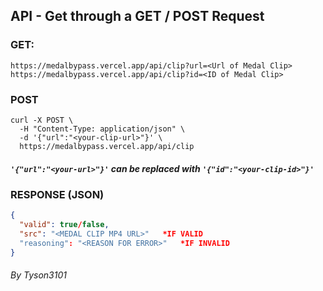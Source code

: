 ## API - Get through a GET / POST Request

### GET:

`https://medalbypass.vercel.app/api/clip?url=<Url of Medal Clip>`
`https://medalbypass.vercel.app/api/clip?id=<ID of Medal Clip>`

### POST

```
curl -X POST \
  -H "Content-Type: application/json" \
  -d '{"url":"<your-clip-url>"}' \
  https://medalbypass.vercel.app/api/clip
```

##### `'{"url":"<your-url>"}'` can be replaced with `'{"id":"<your-clip-id>"}'`

### RESPONSE (JSON)

```json
{
  "valid": true/false,
  "src": "<MEDAL CLIP MP4 URL>"   *IF VALID
  "reasoning": "<REASON FOR ERROR>"   *IF INVALID
}
```

###### By Tyson3101
